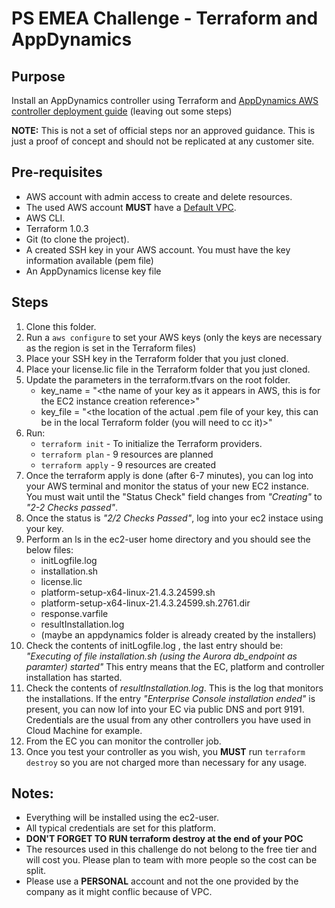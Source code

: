 # PS EMEA Challenge - Terraform and AppDynamics
## Purpose
Install an AppDynamics controller using Terraform and [AppDynamics AWS controller deployment guide](https://docs.appdynamics.com/21.4/en/application-performance-monitoring-platform/planning-your-deployment/aws-controller-deployment-guide) (leaving out some steps)

**NOTE:** This is not a set of official steps nor an approved guidance. This is just a proof of concept and should not be replicated at any customer site.
## Pre-requisites
* AWS account with admin access to create and delete resources. 
* The used AWS account **MUST** have a [Default VPC](https://docs.aws.amazon.com/vpc/latest/userguide/default-vpc.html).
* AWS CLI.
* Terraform 1.0.3
* Git (to clone the project).
* A created SSH key in your AWS account. You must have the key information available (pem file)
* An AppDynamics license key file

## Steps
1. Clone this folder.
2. Run a ```aws configure``` to set your AWS keys (only the keys are necessary as the region is set in the Terraform files)
2. Place your SSH key in the Terraform folder that you just cloned.
3. Place your license.lic file in the Terraform folder that you just cloned.
3.  Update the parameters in the terraform.tfvars on the root folder.
    * key_name = "<the name of your key as it appears in AWS, this is for the EC2 instance creation reference>"
    * key_file = "<the location of the actual .pem file of your key, this can be in the local Terraform folder (you will need to cc it)>"
4. Run:
    * ```terraform init``` - To initialize the Terraform providers.
    * ```terraform plan``` - 9 resources are planned
    * ```terraform apply``` - 9 resources are created
5. Once the terraform apply is done (after 6-7 minutes), you can log into your AWS terminal and monitor the status of your new EC2 instance. You must wait until the "Status Check" field changes from *"Creating"* to *"2-2 Checks passed"*.
6. Once the status is *"2/2 Checks Passed"*, log into your ec2 instace using your key.
7. Perform an ls in the ec2-user home directory and you should see the below files:
    * initLogfile.log
    * installation.sh
    * license.lic
    * platform-setup-x64-linux-21.4.3.24599.sh
    * platform-setup-x64-linux-21.4.3.24599.sh.2761.dir
    * response.varfile
    * resultInstallation.log
    * (maybe an appdynamics folder is already created by the installers)
8. Check the contents of initLogfile.log , the last entry should be:
    *"Executing of file installation.sh (using the Aurora db_endpoint as paramter) started"*
This entry means that the EC, platform and controller installation has started.
9. Check the contents of *resultInstallation.log*. This is the log that monitors the installations. If the entry *"Enterprise Console installation ended"* is present, you can now lof into your EC via public DNS and port 9191. Credentials are the usual from any other controllers you have used in Cloud Machine for example.
10. From the EC you can monitor the controller job. 
11. Once you test your controller as you wish, you **MUST** run ```terraform destroy``` so you are not charged more than necessary for any usage.

## Notes:
* Everything will be installed using the ec2-user.
* All typical credentials are set for this platform.
* **DON'T FORGET TO RUN terraform destroy at the end of your POC**
* The resources used in this challenge do not belong to the free tier and will cost you. Please plan to team with more people so the cost can be split.
* Please use a **PERSONAL** account and not the one provided by the company as it might conflic because of VPC.
